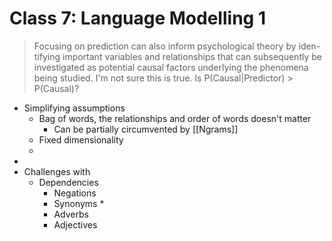# Class 7: Language Modelling 1
> Focusing on prediction can also inform psychological theory by iden- tifying important variables and relationships that can subsequently be investigated as potential causal factors underlying the phenomena being studied.
I'm not sure this is true. Is P(Causal|Predictor) > P(Causal)?

* Simplifying assumptions
	* Bag of words, the relationships and order of words doesn't matter
		* Can be partially circumvented by [[Ngrams]]
	* Fixed dimensionality
	* 
* 
* Challenges with 
	* Dependencies
		* Negations
		* Synonyms
			* 
		* Adverbs
		* Adjectives

<!-- #anki/deck/ML -->

<!-- {BearID:C50B4AA8-2AA0-45D9-B5EB-855700FB1544-43256-00000176D04D457F} -->
